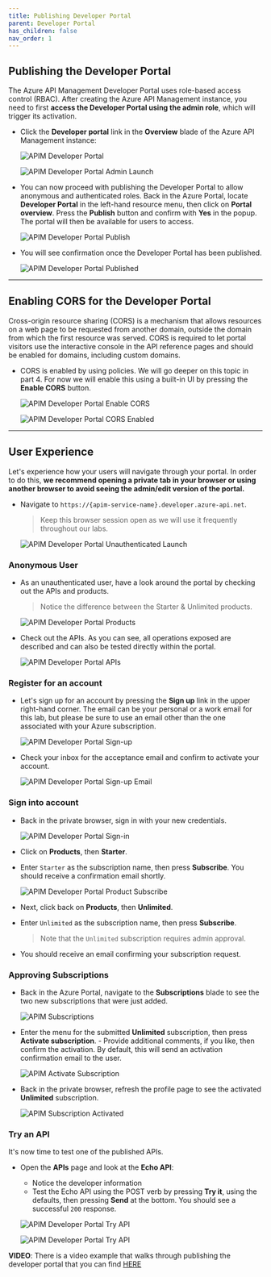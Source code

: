 ```yaml
---
title: Publishing Developer Portal
parent: Developer Portal
has_children: false
nav_order: 1
---
```



## Publishing the Developer Portal

The Azure API Management Developer Portal uses role-based access control (RBAC). After creating the Azure API Management instance, you need to first **access the Developer Portal using the admin role**, which will trigger its activation.

- Click the **Developer portal** link in the **Overview** blade of the Azure API Management instance:

  ![APIM Developer Portal](../../assets/images/apim-developer-portal.png)

  ![APIM Developer Portal Admin Launch](../../assets/images/apim-developer-portal-admin-launch.png)

- You can now proceed with publishing the Developer Portal to allow anonymous and authenticated roles. Back in the Azure Portal, locate **Developer Portal** in the left-hand resource menu, then click on **Portal overview**. Press the **Publish** button and confirm with **Yes** in the popup. The portal will then be available for users to access.

  ![APIM Developer Portal Publish](../../assets/images/apim-developer-portal-publish.png)

- You will see confirmation once the Developer Portal has been published.

  ![APIM Developer Portal Published](../../assets/images/apim-developer-portal-published.png)

---

## Enabling CORS for the Developer Portal

Cross-origin resource sharing (CORS) is a mechanism that allows resources on a web page to be requested from another domain, outside the domain from which the first resource was served. CORS is required to let portal visitors use the interactive console in the API reference pages and should be enabled for domains, including custom domains.

- CORS is enabled by using policies. We will go deeper on this topic in part 4. For now we will enable this using a built-in UI by pressing the **Enable CORS** button.

  ![APIM Developer Portal Enable CORS](../../assets/images/apim-developer-portal-CORS.png)

  ![APIM Developer Portal CORS Enabled](../../assets/images/apim-developer-portal-CORS-enabled.png)

---

## User Experience

Let's experience how your users will navigate through your portal. In order to do this, **we recommend opening a private tab in your browser or using another browser to avoid seeing the admin/edit version of the portal.** 

- Navigate to `https://{apim-service-name}.developer.azure-api.net`.

  > Keep this browser session open as we will use it frequently throughout our labs.

  ![APIM Developer Portal Unauthenticated Launch](../../assets/images/apim-developer-portal-unauthenticated-launch.png)

### Anonymous User

- As an unauthenticated user, have a look around the portal by checking out the APIs and products.

  > Notice the difference between the Starter & Unlimited products.

  ![APIM Developer Portal Products](../../assets/images/apim-developer-portal-products.png)

- Check out the APIs. As you can see, all operations exposed are described and can also be tested directly within the portal.

  ![APIM Developer Portal APIs](../../assets/images/apim-developer-portal-apis.png)

### Register for an account

- Let's sign up for an account by pressing the **Sign up** link in the upper right-hand corner. The email can be your personal or a work email for this lab, but please be sure to use an email other than the one associated with your Azure subscription. 

  ![APIM Developer Portal Sign-up](../../assets/images/apim-developer-portal-signup.png)

- Check your inbox for the acceptance email and confirm to activate your account.

  ![APIM Developer Portal Sign-up Email](../../assets/images/apim-developer-portal-signup-email.png)

### Sign into account

- Back in the private browser, sign in with your new credentials.

  ![APIM Developer Portal Sign-in](../../assets/images/apim-developer-portal-sign-in.png)

- Click on **Products**, then **Starter**.
- Enter `Starter` as the subscription name, then press **Subscribe**. You should receive a confirmation email shortly.

  ![APIM Developer Portal Product Subscribe](../../assets/images/apim-developer-portal-product-subscribe.png)

- Next, click back on **Products**, then **Unlimited**.
- Enter `Unlimited` as the subscription name, then press **Subscribe**.
  > Note that the `Unlimited` subscription requires admin approval.
- You should receive an email confirming your subscription request.

### Approving Subscriptions

- Back in the Azure Portal, navigate to the **Subscriptions** blade to see the two new subscriptions that were just added.

  ![APIM Subscriptions](../../assets/images/apim-subscriptions.png)

- Enter the menu for the submitted **Unlimited** subscription, then press **Activate subscription**. - Provide additional comments, if you like, then confirm the activation. By default, this will send an activation confirmation email to the user.

  ![APIM Activate Subscription](../../assets/images/apim-activate-subscription.png)

- Back in the private browser, refresh the profile page to see the activated **Unlimited** subscription.

  ![APIM Subscription Activated](../../assets/images/apim-subscriptions-activated.png)

### Try an API

It's now time to test one of the published APIs. 

- Open the **APIs** page and look at the **Echo API**:
  - Notice the developer information
  - Test the Echo API using the POST verb by pressing **Try it**, using the defaults, then pressing **Send** at the bottom. You should see a successful `200` response.

  ![APIM Developer Portal Try API](../../assets/images/apim-developer-portal-try-api-1.png)

  ![APIM Developer Portal Try API](../../assets/images/apim-developer-portal-try-api-2.png)

**VIDEO**: There is a video example that walks through publishing the developer portal that you can find [HERE](https://youtu.be/E2T23XlP8iI?si=ueuEwEYJ12B5o4MX)